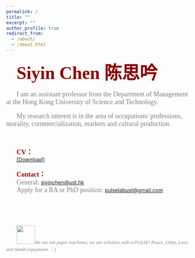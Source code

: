 ```yaml
---
permalink: /
title: ""
excerpt: ""
author_profile: true
redirect_from: 
  - /about/
  - /about.html
---   
```


&emsp;&emsp;<font color=DarkRed size=7 face="微软雅黑"><b>Siyin Chen 陈思吟</b></font>
<br/>
<br/>
&emsp;&emsp;<font color=gray size=4 face="Calibri">I am an assistant professor from the Department of Management at the Hong Kong University of Science and Technology.</font>
<br/>   
&emsp;&emsp;<font color=gray size=4 face="Calibri">My research interest is in the area of occupations/ professions, morality, commercialization, markets and cultural production. </font>
<br/>  
<br/>  
&emsp;&emsp;<font color=DarkRed size=4 face="微软雅黑"><b>CV：</b></font>
<br/>
&emsp;&emsp;<a href="https://drive.google.com/file/d/1kyLRxYHE4snlgKdevgIy2JtcPyxvZVNJ/view">[Download]</a>
<br/>
<br/>
&emsp;&emsp;<font color=DarkRed size=4 face="微软雅黑"><b>Contact：</b></font>
<br/>
&emsp;&emsp;<font color=gray size=4 face="Calibri">General:</font> [siyinchen@ust.hk](mailto:siyinchen@ust.hk)
<br/>
&emsp;&emsp;<font color=gray size=4 face="Calibri">Apply for a RA or PhD position:</font>  [pulselabust@gmail.com](mailto:pulselabust@gmail.com)
<br/>
<br/>
<br/>
<br/>
<br/>
<br/>
&emsp;&emsp;<a href="https://sm.ms/image/PI1Z68sJiDFeONt" target="_blank"><img src="https://s2.loli.net/2024/06/28/PI1Z68sJiDFeONt.png" width="50" height="50"></a><font color=gray size=2 face="Calibri"><i>We are not paper machines, we are scholars with a PULSE!   Peace, Unity, Love, and Small enjoyments ：)<i>
